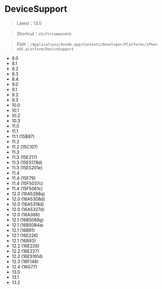 # DeviceSupport

> Latest：13.0

> Shortcut：`shift+command+G`

> Path：`/Applications/Xcode.app/Contents/Developer/Platforms/iPhoneOS.platform/DeviceSupport`

* 8.0
* 8.1
* 8.2
* 8.3
* 8.4
* 9.0
* 9.1
* 9.2
* 9.3
* 10.0
* 10.1
* 10.2
* 10.3
* 11.0
* 11.1
* 11.1 (15B87)
* 11.2
* 11.2 (15C107)
* 11.3
* 11.3 (15E217)
* 11.3 (15E5178d)
* 11.3 (15E5201e)
* 11.4
* 11.4 (15F79)
* 11.4 (15F5037c)
* 11.4 (15F5061c)
* 12.0 (16A5288q)
* 12.0 (16A5308d)
* 12.0 (16A5318d)
* 12.0 (16A5327d)
* 12.0 (16A366)
* 12.1 (16B5068g)
* 12.1 (16B5084a)
* 12.1 (16B91)
* 12.1 (16E226)
* 12.1 (16B93)
* 12.2 (16E226)
* 12.2 (16E227)
* 12.2 (16E5191d)
* 12.3 (16F148)
* 12.4 (16G77)
* 13.0
* 13.1
* 13.2